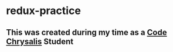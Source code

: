 # redux-practice
## This was created during my time as a [Code Chrysalis](https://codechrysalis.io) Student